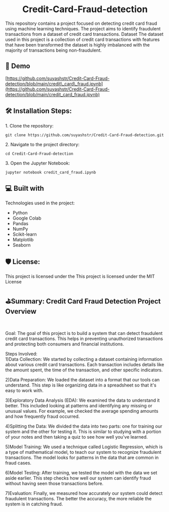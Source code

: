 <h1 align="center" id="title">Credit-Card-Fraud-detection</h1>

<p align="center"></p>

<p id="description">This repository contains a project focused on detecting credit card fraud using machine learning techniques. The project aims to identify fraudulent transactions from a dataset of credit card transactions. Dataset The dataset used in this project is a collection of credit card transactions with features that have been transformed the dataset is highly imbalanced with the majority of transactions being non-fraudulent.</p>

<h2>🚀 Demo</h2>

[https://github.com/suyashstr/Credit-Card-Fraud-detection/blob/main/credit\_card\_fraud.ipynb](https://github.com/suyashstr/Credit-Card-Fraud-detection/blob/main/credit_card_fraud.ipynb)

<h2>🛠️ Installation Steps:</h2>

<p>1. Clone the repository:</p>

```
git clone https://github.com/suyashstr/Credit-Card-Fraud-detection.git
```

<p>2. Navigate to the project directory:</p>

```
cd Credit-Card-Fraud-detection
```

<p>3. Open the Jupyter Notebook:</p>

```
jupyter notebook credit_card_fraud.ipynb
```

  
  
<h2>💻 Built with</h2>

Technologies used in the project:

*   Python
*   Google Colab
*   Pandas
*   NumPy
*   Scikit-learn
*   Matplotlib
*   Seaborn

<h2>🛡️ License:</h2>

This project is licensed under the This project is licensed under the MIT License

<h2>⛳Summary: Credit Card Fraud Detection Project Overview</h2>
<br>
<p>Goal:
The goal of this project is to build a system that can detect fraudulent credit card transactions. This helps in preventing unauthorized transactions and protecting both consumers and financial institutions.

Steps Involved:
<br>
1)Data Collection:
We started by collecting a dataset containing information about various credit card transactions. Each transaction includes details like the amount spent, the time of the transaction, and other specific indicators.

2)Data Preparation:
We loaded the dataset into a format that our tools can understand. This step is like organizing data in a spreadsheet so that it's easy to work with.

3)Exploratory Data Analysis (EDA):
We examined the data to understand it better. This included looking at patterns and identifying any missing or unusual values. For example, we checked the average spending amounts and how frequently fraud occurred.

4)Splitting the Data:
We divided the data into two parts: one for training our system and the other for testing it. This is similar to studying with a portion of your notes and then taking a quiz to see how well you've learned.

5)Model Training:
We used a technique called Logistic Regression, which is a type of mathematical model, to teach our system to recognize fraudulent transactions. The model looks for patterns in the data that are common in fraud cases.

6)Model Testing:
After training, we tested the model with the data we set aside earlier. This step checks how well our system can identify fraud without having seen those transactions before.

7)Evaluation:
Finally, we measured how accurately our system could detect fraudulent transactions. The better the accuracy, the more reliable the system is in catching fraud.</p>
